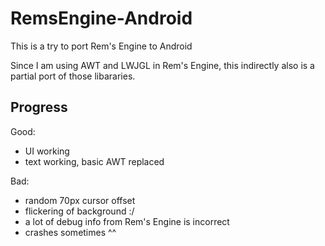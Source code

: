 # RemsEngine-Android
This is a try to port Rem's Engine to Android

Since I am using AWT and LWJGL in Rem's Engine, this indirectly also is a partial port of those libararies.

## Progress
Good:
 - UI working
 - text working, basic AWT replaced
 

Bad:
 - random 70px cursor offset
 - flickering of background :/
 - a lot of debug info from Rem's Engine is incorrect
 - crashes sometimes ^^